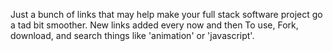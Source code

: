 Just a bunch of links that may help make your full stack software project go a tad bit smoother. New links added every now and then
To use, Fork, download, and search things like 'animation' or 'javascript'.